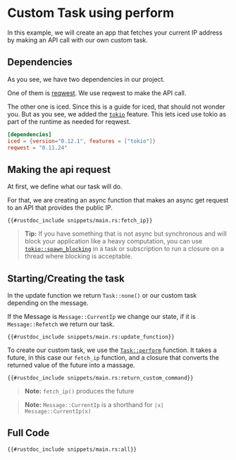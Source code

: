 # Custom Task using perform
In this example, we will create an app that fetches your current IP address by making an API call with our own custom task.

## Dependencies
As you see, we have two dependencies in our project. 

One of them is [reqwest](https://docs.rs/reqwest/latest/reqwest/index.html). We use reqwest to make the API call.

The other one is iced. 
Since this is a guide for iced, that should not wonder you. 
But as you see, we added the [`tokio`](https://docs.rs/crate/iced/latest/features#tokio) feature.
This lets iced use tokio as part of the runtime as needed for reqwest.

```toml
[dependencies]
iced = {version="0.12.1", features = ["tokio"]}
reqwest = "0.11.24"
```

## Making the api request
At first, we define what our task will do.

For that, we are creating an async function that makes an async get request to an API that provides the public IP.
```rust,ignore
{{#rustdoc_include snippets/main.rs:fetch_ip}}
```

> **Tip:** If you have something that is not async but synchronous and will block your application like a heavy computation,
> you can use [`tokio::spawn_blocking`](https://dtantsur.github.io/rust-openstack/tokio/task/fn.spawn_blocking.html) in a task or subscription to run a closure on a thread where blocking is acceptable.

## Starting/Creating the task
In the update function we return `Task::none()` or our custom task depending on the message.

If the Message is `Message::CurrentIp` we change our state, if it is `Message::Refetch` we return our task.
```rust,ignore
{{#rustdoc_include snippets/main.rs:update_function}}
```

To create our custom task, we use the [`Task::perform`](https://docs.rs/iced/latest/iced/task/struct.Task.html#method.perform) function.
It takes a future, in this case our `fetch_ip` function, and a closure that converts the returned value of the future into a massage.

```rust,ignore
{{#rustdoc_include snippets/main.rs:return_custom_command}}
```

> **Note:** `fetch_ip()` produces the future

> **Note:** `Message::CurrentIp` is a shorthand for `|x| Message::CurrentIp(x)`

## Full Code
```rust,ignore
{{#rustdoc_include snippets/main.rs:all}}
```